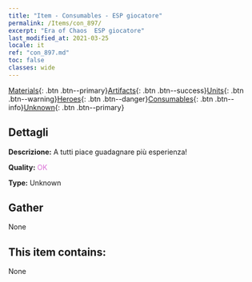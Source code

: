 ```yaml
---
title: "Item - Consumables - ESP giocatore"
permalink: /Items/con_897/
excerpt: "Era of Chaos  ESP giocatore"
last_modified_at: 2021-03-25
locale: it
ref: "con_897.md"
toc: false
classes: wide
---
```

 [Materials](/it/Items/){: .btn .btn--primary}[Artifacts](/it/Items/Artifacts/){: .btn .btn--success}[Units](/it/Items/Units/){: .btn .btn--warning}[Heroes](/it/Items/Heroes/){: .btn .btn--danger}[Consumables](/it/Items/Consumables/){: .btn .btn--info}[Unknown](/it/Items/Unknown/){: .btn .btn--primary}

## Dettagli
 **Descrizione:** A tutti piace guadagnare più esperienza!

 **Quality:** <span style="color: #DA70D6">OK</span>

 **Type:** Unknown

## Gather

  None

## This item contains:

  None

